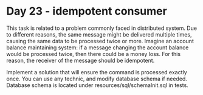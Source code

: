 # Day 23 - idempotent consumer

This task is related to a problem commonly faced in distributed system.
Due to different reasons, the same message might be delivered multiple times, causing the same data to be processed twice or more.
Imagine an account balance maintaining system: if a message changing the account balance would be processed twice, then there could be a money loss.
For this reason, the receiver of the message should be idempotent.

Implement a solution that will ensure the command is processed exactly once.
You can use any technic, and modify database schema if needed.
Database schema is located under resources/sql/schemaInit.sql in tests.
